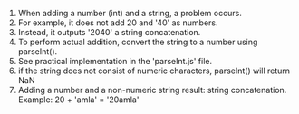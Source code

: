 <!-- parseInt() -->
1. When adding a number (int) and a string, a problem occurs.
2. For example, it does not add 20 and '40' as numbers.
3. Instead, it outputs '2040' a string concatenation.
4. To perform actual addition, convert the string to a number using parseInt().
5. See practical implementation in the 'parseInt.js' file.
6. if the string does not consist of numeric characters, parseInt() will return NaN
7. Adding a number and a non-numeric string result: string concatenation. Example: 20 + 'amla' = '20amla'
